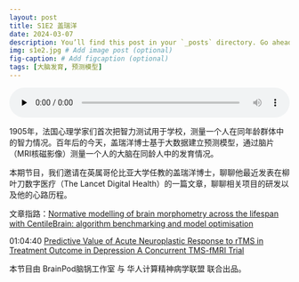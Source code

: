 ```yaml
---
layout: post
title: S1E2 盖瑞洋
date: 2024-03-07
description: You’ll find this post in your `_posts` directory. Go ahead and edit it and re-build the site to see your changes. # Add post description (optional)
img: s1e2.jpg # Add image post (optional)
fig-caption: # Add figcaption (optional)
tags: [大脑发育, 预测模型]
---
```

<audio controls preload="none" style="width: 100%">
    <source src="https://audio.xmcdn.com/storages/1a77-audiofreehighqps/B0/A4/GKwRIRwJv5n3AgBngQK0GHC9.m4a" type="audio/mp3" />
</audio>

1905年，法国心理学家们首次把智力测试用于学校，测量一个人在同年龄群体中的智力情况。百年后的今天，盖瑞洋博士基于大数据建立预测模型，通过脑片（MRI核磁影像）测量一个人的大脑在同龄人中的发育情况。

本期节目，我们邀请在英属哥伦比亚大学任教的盖瑞洋博士，聊聊他最近发表在柳叶刀数字医疗（The Lancet Digital Health）的一篇文章，聊聊相关项目的研发以及他的心路历程。

文章指路：[Normative modelling of brain morphometry across the lifespan with CentileBrain: algorithm benchmarking and model optimisation](https://www.sciencedirect.com/science/article/pii/S2589750023002509)

01:04:40 [Predictive Value of Acute Neuroplastic Response to rTMS in Treatment Outcome in Depression A Concurrent TMS-fMRI Trial](https://ajp.psychiatryonline.org/doi/full/10.1176/appi.ajp.21050541)

本节目由 BrainPod脑锅工作室 与 华人计算精神病学联盟 联合出品。
